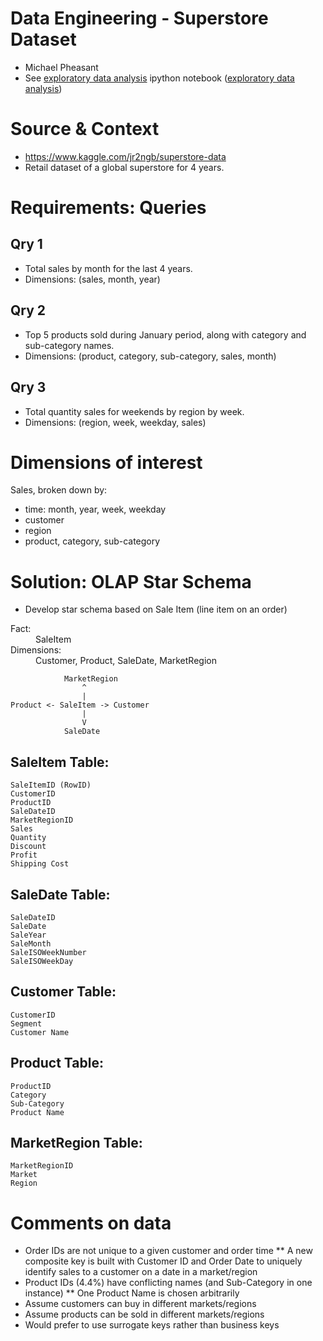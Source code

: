 # Data Engineering - Superstore Dataset

* Michael Pheasant
* See [exploratory data analysis](../blob/master/data-eng.ipynb)
 ipython notebook
 ([exploratory data analysis](data-eng.ipynb))


# Source & Context

* https://www.kaggle.com/jr2ngb/superstore-data
* Retail dataset of a global superstore for 4 years.

# Requirements: Queries

## Qry 1

* Total sales by month for the last 4 years.
* Dimensions: (sales, month, year)

## Qry 2

* Top 5 products sold during January period, along with category and sub-category names.
* Dimensions: (product, category, sub-category, sales, month)

## Qry 3

* Total quantity sales for weekends by region by week.
* Dimensions: (region, week, weekday, sales)

# Dimensions of interest

Sales, broken down by: 
* time: month, year, week, weekday
* customer
* region
* product, category, sub-category

# Solution: OLAP Star Schema

* Develop star schema based on Sale Item (line item on an order)

<dl>
    <dt>Fact:</dt>
    <dd>SaleItem</dd>
    <dt>Dimensions:</dt>
    <dd>Customer, Product, SaleDate, MarketRegion</dd>
</dl>


```
            MarketRegion
                ^
                |
Product <- SaleItem -> Customer
                |
                V
            SaleDate
```

## SaleItem Table:
    SaleItemID (RowID)
    CustomerID
    ProductID
    SaleDateID
    MarketRegionID
    Sales
    Quantity
    Discount
    Profit
    Shipping Cost

## SaleDate Table:
    SaleDateID
    SaleDate
    SaleYear
    SaleMonth
    SaleISOWeekNumber
    SaleISOWeekDay

## Customer Table:
    CustomerID
    Segment
    Customer Name

## Product Table:
    ProductID
    Category
    Sub-Category
    Product Name

## MarketRegion Table:
    MarketRegionID
    Market
    Region

# Comments on data

* Order IDs are not unique to a given customer and order time
** A new composite key is built with Customer ID and Order Date to uniquely identify sales to a customer on a date in a market/region
* Product IDs (4.4%) have conflicting names (and Sub-Category in one instance)
** One Product Name is chosen arbitrarily
* Assume customers can buy in different markets/regions
* Assume products can be sold in different markets/regions
* Would prefer to use surrogate keys rather than business keys
